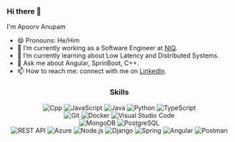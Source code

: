 
### Hi there 👋

I'm Apoorv Anupam

- 😄 Pronouns: He/Him
- 🔭 I’m currently working as a Software Engineer at [NIQ](https://nielseniq.com/global/en/).
- 🌱 I’m currently learning about Low Latency and Distributed Systems.
- 💬 Ask me about Angular, SprinBoot, C++.
- 📫 How to reach me: connect with me on [LinkedIn](https://www.linkedin.com/in/apoorv-anupam-9785421a5/).

<div align="center">
  <h3>Skills</h3>
  <p>
    <img alt="Cpp" src="https://img.shields.io/badge/C%2B%2B-00599C?style=for-the-badge&logo=c%2B%2B&logoColor=white" />
    <img alt="JavaScript" src="https://img.shields.io/badge/JavaScript-F7DF1E?style=for-the-badge&logo=javascript&logoColor=black" />
    <img alt="Java" src="https://img.shields.io/badge/Java-ED8B00?style=for-the-badge&logo=openjdk&logoColor=white" />
    <img alt="Python" src="https://img.shields.io/badge/Python-3776AB?style=for-the-badge&logo=python&logoColor=white" />
    <img alt="TypeScript" src="https://img.shields.io/badge/TypeScript-007ACC?style=for-the-badge&logo=typescript&logoColor=white" />
    <br />
    <img alt="Git" src="https://img.shields.io/badge/GIT-E44C30?style=for-the-badge&logo=git&logoColor=white" />
    <img alt="Docker" src="https://img.shields.io/badge/-Docker-2496ED?style=for-the-badge&logo=docker&logoColor=white" />
    <img alt="Visual Studio Code" src="https://img.shields.io/badge/Visual_Studio_Code-0078D4?style=for-the-badge&logo=visual%20studio%20code&logoColor=white" />
    <br />
    <img alt="MongoDB" src="https://img.shields.io/badge/-MongoDB-47A248?style=flat-square&logo=mongodb&logoColor=white" />
    <img alt="PostgreSQL" src="https://img.shields.io/badge/-PostgreSQL-336791?style=flat-square&logo=postgresql&logoColor=white" />
    <br />
    <img alt="REST API" src="https://img.shields.io/badge/-REST%20API-009688?style=flat-square" />
    <img alt="Azure" src="https://img.shields.io/badge/Microsoft_Azure-0089D6?style=for-the-badge&logo=microsoft-azure&logoColor=white" />
    <img alt="Node.js" src="https://img.shields.io/badge/-Node.js-339933?style=flat-square&logo=node.js&logoColor=white" />
    <img alt="Django" src="https://img.shields.io/badge/Django-092E20?style=for-the-badge&logo=django&logoColor=white" />
    <img alt="Spring" src="https://img.shields.io/badge/Spring-6DB33F?style=for-the-badge&logo=spring&logoColor=white" />
    <img alt="Angular" src="https://img.shields.io/badge/Angular-DD0031?style=for-the-badge&logo=angular&logoColor=white" />
    <img alt="Postman" src="https://img.shields.io/badge/-Postman-FF6C37?style=flat-square&logo=postman&logoColor=white" />
 </p>
 </ div>
